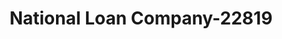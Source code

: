 ---
f_zip-code: 71302
f_state-code: LA
title: National Loan Company-22819
f_phone: 318-443-0003
f_city-only: Alexandria
f_address: 3752 S Macarthur Dr Alexandria
f_location-unique-id: '22819'
slug: national-loan-company-22819
updated-on: '2024-05-30T13:46:58.046Z'
created-on: '2024-05-30T13:36:59.803Z'
published-on: '2024-05-30T13:54:32.469Z'
f_city-state: cms/city/alexandria-la.md
f_company: cms/company/national-loan-company.md
f_state: cms/state/louisiana.md
layout: '[payday-loan].html'
tags: payday-loan
---